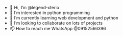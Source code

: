 - 👋 Hi, I’m @legend-xterio
- 👀 I’m interested in python programming
- 🌱 I’m currently learning web development and python
- 💞️ I’m looking to collaborate on lots of projects
- 📫 How to reach me WhatsApp @09152566396

<!---
legend-xterio/legend-xterio is a ✨ special ✨ repository because its `README.md` (this file) appears on your GitHub profile.
You can click the Preview link to take a look at your changes.
--->
